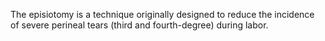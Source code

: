 The episiotomy is a technique originally designed to reduce the incidence of severe perineal tears (third and fourth-degree) during labor.